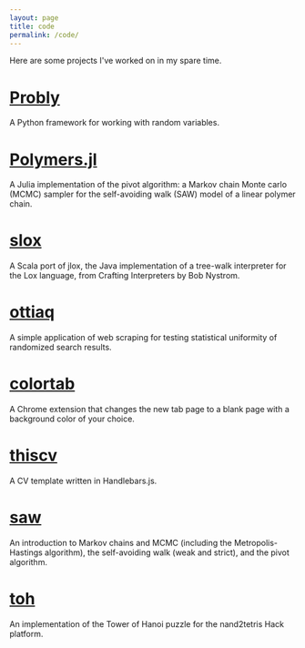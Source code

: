 ```yaml
---
layout: page
title: code
permalink: /code/
---
```


Here are some projects I've worked on in my spare time.

# [Probly](https://github.com/bencwallace/probly)

A Python framework for working with random variables.

# [Polymers.jl](https://github.com/bencwallace/Polymers.jl)

A Julia implementation of the pivot algorithm: a Markov chain Monte carlo (MCMC) sampler for the self-avoiding walk (SAW) model of a linear polymer chain.

# [slox](https://github.com/bencwallace/slox)

A Scala port of jlox, the Java implementation of a tree-walk interpreter for the Lox language, from Crafting Interpreters by Bob Nystrom.

# [ottiaq](https://github.com/bencwallace/ottiaq)

A simple application of web scraping for testing statistical uniformity of randomized search results.

# [colortab](https://github.com/bencwallace/colortab)

A Chrome extension that changes the new tab page to a blank page with a background color of your choice.

# [thiscv](https://github.com/bencwallace/thiscv)

A CV template written in Handlebars.js.

# [saw](https://github.com/bencwallace/saw)

An introduction to Markov chains and MCMC (including the Metropolis-Hastings algorithm), the self-avoiding walk (weak and strict), and the pivot algorithm.

# [toh](https://github.com/bencwallace/toh)

An implementation of the Tower of Hanoi puzzle for the nand2tetris Hack platform.
